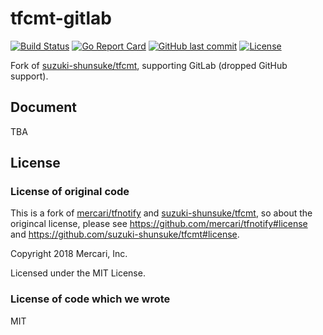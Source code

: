 # tfcmt-gitlab

[![Build Status](https://github.com/hirosassa/tfcmt-gitlab/workflows/test/badge.svg)](https://github.com/hirosassa/tfcmt-gitlab/actions)
[![Go Report Card](https://goreportcard.com/badge/github.com/hirosassa/tfcmt-gitlab)](https://goreportcard.com/report/github.com/hirosassa/tfcmt-gitlab)
[![GitHub last commit](https://img.shields.io/github/last-commit/hirosassa/tfcmt-gitlab.svg)](https://github.com/hirosassa/tfcmt-gitlab)
[![License](http://img.shields.io/badge/license-mit-blue.svg?style=flat-square)](https://raw.githubusercontent.com/hirosassa/tfcmt-gitlab/main/LICENSE)

Fork of [suzuki-shunsuke/tfcmt](https://github.com/suzuki-shunsuke/tfcmt), supporting GitLab (dropped GitHub support).

## Document

TBA

## License

### License of original code

This is a fork of [mercari/tfnotify](https://github.com/mercari/tfnotify) and [suzuki-shunsuke/tfcmt](https://github.com/suzuki-shunsuke/tfcmt), so about the origincal license, please see https://github.com/mercari/tfnotify#license and https://github.com/suzuki-shunsuke/tfcmt#license.

Copyright 2018 Mercari, Inc.

Licensed under the MIT License.

### License of code which we wrote

MIT
